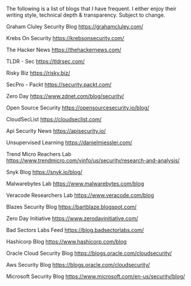 The following is a list of blogs that I have frequent. I either enjoy their writing style, technical depth & transparency. Subject to change.



Graham Cluley Security Blog
https://grahamcluley.com/

Krebs On Security 
https://krebsonsecurity.com/

The Hacker News
https://thehackernews.com/

TLDR - Sec
https://tldrsec.com/

Risky Biz
https://risky.biz/

SecPro - Packt
https://security.packt.com/

Zero Day
https://www.zdnet.com/blog/security/

Open Source Security 
https://opensourcesecurity.io/blog/

CloudSecList
https://cloudseclist.com/

Api Security News
https://apisecurity.io/

Unsupervised Learning
https://danielmiessler.com/

Trend Micro Reachers Lab
https://www.trendmicro.com/vinfo/us/security/research-and-analysis/

Snyk Blog
https://snyk.io/blog/

Malwarebytes Lab
https://www.malwarebytes.com/blog

Veracode Researchers Lab
https://www.veracode.com/blog

Blazes Security Blog
https://bartblaze.blogspot.com/

Zero Day Initiative
https://www.zerodayinitiative.com/

Bad Sectors Labs Feed
https://blog.badsectorlabs.com/

Hashicorp Blog
https://www.hashicorp.com/blog

Oracle Cloud Security Blog
https://blogs.oracle.com/cloudsecurity/

Aws Security Blog
https://blogs.oracle.com/cloudsecurity/

Microsoft Security Blog
https://www.microsoft.com/en-us/security/blog/